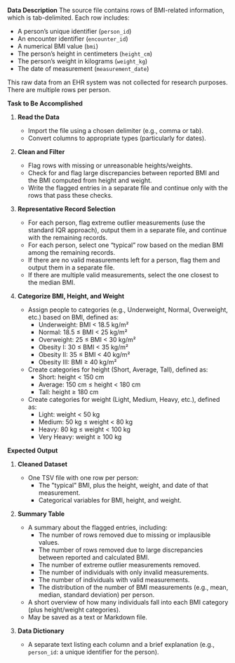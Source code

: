 **Data Description**
The source file contains rows of BMI-related information, which is tab-delimited. Each row includes:
- A person’s unique identifier (`person_id`)
- An encounter identifier (`encounter_id`)
- A numerical BMI value (`bmi`)
- The person’s height in centimeters (`height_cm`)
- The person’s weight in kilograms (`weight_kg`)
- The date of measurement (`measurement_date`)

This raw data from an EHR system was not collected for research purposes.
There are multiple rows per person. 


**Task to Be Accomplished**  
1. **Read the Data**  
   - Import the file using a chosen delimiter (e.g., comma or tab).  
   - Convert columns to appropriate types (particularly for dates).  

2. **Clean and Filter**  
   - Flag rows with missing or unreasonable heights/weights.  
   - Check for and flag large discrepancies between reported BMI and the BMI computed from height and weight.  
   - Write the flagged entries in a separate file and continue only with the rows that pass these checks.  

3. **Representative Record Selection**  
   - For each person, flag extreme outlier measurements (use the standard IQR approach), output them in a separate file, and continue with the remaining records.
   - For each person, select one “typical” row based on the median BMI among the remaining records.
   - If there are no valid measurements left for a person, flag them and output them in a separate file.
   - If there are multiple valid measurements, select the one closest to the median BMI.

4. **Categorize BMI, Height, and Weight**  
   - Assign people to categories (e.g., Underweight, Normal, Overweight, etc.) based on BMI, defined as:
      - Underweight: BMI < 18.5 kg/m² 
      - Normal: 18.5 ≤ BMI < 25 kg/m² 
      - Overweight: 25 ≤ BMI < 30 kg/m² 
      - Obesity I: 30 ≤ BMI < 35 kg/m² 
      - Obesity II: 35 ≤ BMI < 40 kg/m² 
      - Obesity III: BMI ≥ 40 kg/m² 
   - Create categories for height (Short, Average, Tall), defined as:
      - Short: height < 150 cm
      - Average: 150 cm ≤ height < 180 cm
      - Tall: height ≥ 180 cm
   - Create categories for weight (Light, Medium, Heavy, etc.), defined as:
      - Light: weight < 50 kg
      - Medium: 50 kg ≤ weight < 80 kg
      - Heavy: 80 kg ≤ weight < 100 kg
      - Very Heavy: weight ≥ 100 kg

**Expected Output**  
1. **Cleaned Dataset**  
   - One TSV file with one row per person:  
     - The "typical" BMI, plus the height, weight, and date of that measurement.  
     - Categorical variables for BMI, height, and weight.  

2. **Summary Table**  
   - A summary about the flagged entries, including:
      - The number of rows removed due to missing or implausible values.
      - The number of rows removed due to large discrepancies between reported and calculated BMI.
      - The number of extreme outlier measurements removed.
      - The number of individuals with only invalid measurements.
      - The number of individuals with valid measurements.
      - The distribution of the number of BMI measurements (e.g., mean, median, standard deviation) per person.
   - A short overview of how many individuals fall into each BMI category (plus height/weight categories).  
   - May be saved as a text or Markdown file.  

3. **Data Dictionary**  
   - A separate text listing each column and a brief explanation (e.g., `person_id`: a unique identifier for the person).
